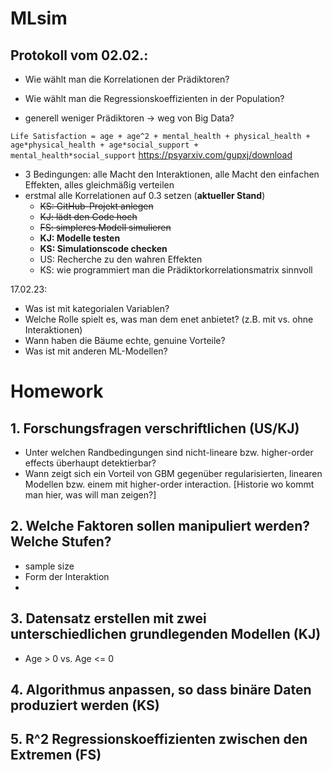 # MLsim

## Protokoll vom 02.02.:

- Wie wählt man die Korrelationen der Prädiktoren?
- Wie wählt man die Regressionskoeffizienten in der Population?

- generell weniger Prädiktoren -> weg von Big Data?

```Life Satisfaction = age + age^2 + mental_health + physical_health + age*physical_health + age*social_support + mental_health*social_support```
https://psyarxiv.com/gupxj/download

- 3 Bedingungen: alle Macht den Interaktionen, alle Macht den einfachen Effekten, alles gleichmäßig verteilen
- erstmal alle Korrelationen auf 0.3 setzen
(**aktueller Stand**)
  - ~~KS: GitHub-Projekt anlegen~~
  - ~~KJ: lädt den Code hoch~~
  - ~~FS: simpleres Modell simulieren~~
  - **KJ: Modelle testen**
  - **KS: Simulationscode checken**
  - US: Recherche zu den wahren Effekten
  - KS: wie programmiert man die Prädiktorkorrelationsmatrix sinnvoll

17.02.23:
- Was ist mit kategorialen Variablen?
- Welche Rolle spielt es, was man dem enet anbietet? (z.B. mit vs. ohne Interaktionen)
- Wann haben die Bäume echte, genuine Vorteile?
- Was ist mit anderen ML-Modellen?

# Homework
## 1. Forschungsfragen verschriftlichen (US/KJ)
 - Unter welchen Randbedingungen sind nicht-lineare bzw. higher-order effects überhaupt detektierbar?
 - Wann zeigt sich ein Vorteil von GBM gegenüber regularisierten, linearen Modellen bzw. einem mit higher-order interaction.
 [Historie wo kommt man hier, was will man zeigen?]
 
## 2. Welche Faktoren sollen manipuliert werden? Welche Stufen?
 - sample size
 - Form der Interaktion
 - 
 
## 3. Datensatz erstellen mit zwei unterschiedlichen grundlegenden Modellen (KJ)
  - Age > 0 vs. Age <= 0
  
## 4. Algorithmus anpassen, so dass binäre Daten produziert werden (KS)

## 5. R^2 Regressionskoeffizienten zwischen den Extremen (FS)
